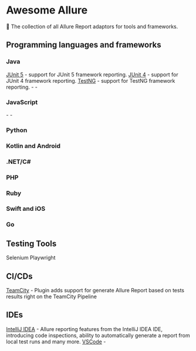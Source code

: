 # Awesome Allure
🚀 The collection of all Allure Report adaptors for tools and frameworks.

## Programming languages and frameworks
### Java
[JUnit 5](https://github.com/allure-framework/allure-java/tree/master/allure-junit5) - support for JUnit 5 framework reporting.
[JUnit 4](https://github.com/allure-framework/allure-java/tree/master/allure-junit4) - support for JUnit 4 framework reporting.
[TestNG](https://github.com/allure-framework/allure-java/tree/master/allure-testng) - support for TestNG framework reporting.
[]() - 
[]() - 


### JavaScript

[]() - 
[]() - 

### Python

### Kotlin and Android

### .NET/C#

### PHP

### Ruby

### Swift and iOS

### Go

###

## Testing Tools

Selenium
Playwright

## CI/CDs


[TeamCity](https://plugins.jetbrains.com/plugin/20544-allure-report) - Plugin adds support for generate Allure Report based on tests results right on the TeamCity Pipeline

## IDEs
[IntelliJ IDEA]() - Allure reporting features from the IntelliJ IDEA IDE, introducing code inspections, ability to automatically generate a report from local test runs and many more.
[VSCode](https://marketplace.visualstudio.com/items?itemName=qameta.allure-vscode) - 



